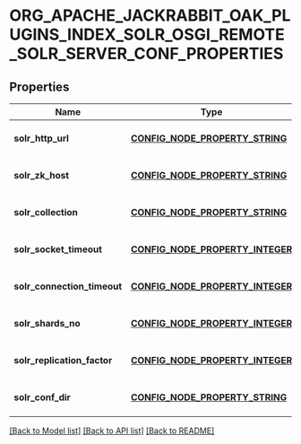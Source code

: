 # ORG_APACHE_JACKRABBIT_OAK_PLUGINS_INDEX_SOLR_OSGI_REMOTE_SOLR_SERVER_CONF_PROPERTIES

## Properties
Name | Type | Description | Notes
------------ | ------------- | ------------- | -------------
**solr_http_url** | [**CONFIG_NODE_PROPERTY_STRING**](configNodePropertyString.md) |  | [optional] [default to null]
**solr_zk_host** | [**CONFIG_NODE_PROPERTY_STRING**](configNodePropertyString.md) |  | [optional] [default to null]
**solr_collection** | [**CONFIG_NODE_PROPERTY_STRING**](configNodePropertyString.md) |  | [optional] [default to null]
**solr_socket_timeout** | [**CONFIG_NODE_PROPERTY_INTEGER**](configNodePropertyInteger.md) |  | [optional] [default to null]
**solr_connection_timeout** | [**CONFIG_NODE_PROPERTY_INTEGER**](configNodePropertyInteger.md) |  | [optional] [default to null]
**solr_shards_no** | [**CONFIG_NODE_PROPERTY_INTEGER**](configNodePropertyInteger.md) |  | [optional] [default to null]
**solr_replication_factor** | [**CONFIG_NODE_PROPERTY_INTEGER**](configNodePropertyInteger.md) |  | [optional] [default to null]
**solr_conf_dir** | [**CONFIG_NODE_PROPERTY_STRING**](configNodePropertyString.md) |  | [optional] [default to null]

[[Back to Model list]](../README.md#documentation-for-models) [[Back to API list]](../README.md#documentation-for-api-endpoints) [[Back to README]](../README.md)


